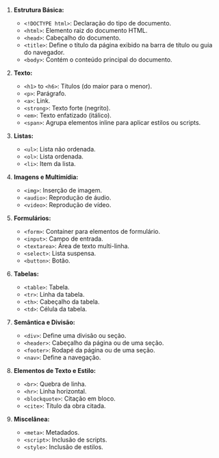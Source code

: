 1. **Estrutura Básica:**
   - `<!DOCTYPE html>`: Declaração do tipo de documento.
   - `<html>`: Elemento raiz do documento HTML.
   - `<head>`: Cabeçalho do documento.
   - `<title>`: Define o título da página exibido na barra de título ou guia do navegador.
   - `<body>`: Contém o conteúdo principal do documento.

2. **Texto:**
   - `<h1>` to `<h6>`: Títulos (do maior para o menor).
   - `<p>`: Parágrafo.
   - `<a>`: Link.
   - `<strong>`: Texto forte (negrito).
   - `<em>`: Texto enfatizado (itálico).
   - `<span>`: Agrupa elementos inline para aplicar estilos ou scripts.

3. **Listas:**
   - `<ul>`: Lista não ordenada.
   - `<ol>`: Lista ordenada.
   - `<li>`: Item da lista.

4. **Imagens e Multimídia:**
   - `<img>`: Inserção de imagem.
   - `<audio>`: Reprodução de áudio.
   - `<video>`: Reprodução de vídeo.

5. **Formulários:**
   - `<form>`: Container para elementos de formulário.
   - `<input>`: Campo de entrada.
   - `<textarea>`: Área de texto multi-linha.
   - `<select>`: Lista suspensa.
   - `<button>`: Botão.

6. **Tabelas:**
   - `<table>`: Tabela.
   - `<tr>`: Linha da tabela.
   - `<th>`: Cabeçalho da tabela.
   - `<td>`: Célula da tabela.

7. **Semântica e Divisão:**
   - `<div>`: Define uma divisão ou seção.
   - `<header>`: Cabeçalho da página ou de uma seção.
   - `<footer>`: Rodapé da página ou de uma seção.
   - `<nav>`: Define a navegação.

8. **Elementos de Texto e Estilo:**
   - `<br>`: Quebra de linha.
   - `<hr>`: Linha horizontal.
   - `<blockquote>`: Citação em bloco.
   - `<cite>`: Título da obra citada.

9. **Miscelânea:**
   - `<meta>`: Metadados.
   - `<script>`: Inclusão de scripts.
   - `<style>`: Inclusão de estilos.
